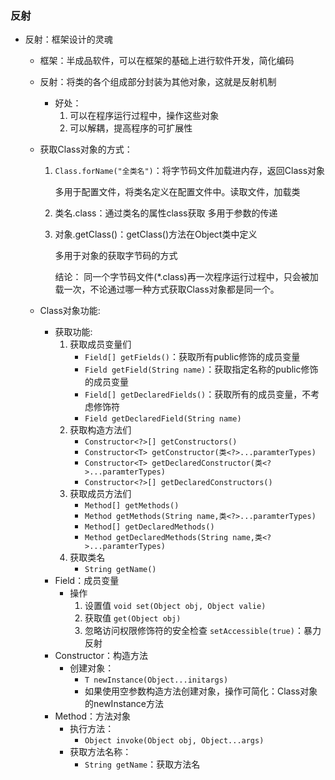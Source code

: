 ### 反射

- 反射：框架设计的灵魂

  - 框架：半成品软件，可以在框架的基础上进行软件开发，简化编码

  - 反射：将类的各个组成部分封装为其他对象，这就是反射机制

    - 好处：
      1. 可以在程序运行过程中，操作这些对象
      2. 可以解耦，提高程序的可扩展性

  - 获取Class对象的方式：

    1. `Class.forName("全类名")`：将字节码文件加载进内存，返回Class对象

       多用于配置文件，将类名定义在配置文件中。读取文件，加载类

    2. 类名.class：通过类名的属性class获取
       多用于参数的传递

    3. 对象.getClass()：getClass()方法在Object类中定义

       多用于对象的获取字节码的方式
       

       结论： 同一个字节码文件(*.class)再一次程序运行过程中，只会被加载一次，不论通过哪一种方式获取Class对象都是同一个。

    

  - Class对象功能:

    - 获取功能:
      1. 获取成员变量们
         - `Field[] getFields()`：获取所有public修饰的成员变量
         - `Field getField(String name)`：获取指定名称的public修饰的成员变量
         - `Field[] getDeclaredFields()`：获取所有的成员变量，不考虑修饰符
         - `Field getDeclaredField(String name)`
      2. 获取构造方法们
         - `Constructor<?>[] getConstructors()`
         - `Constructor<T> getConstructor(类<?>...paramterTypes)`
         - `Constructor<T> getDeclaredConstructor(类<?>...paramterTypes)`
         - `Constructor<?>[] getDeclaredConstructors()`
      3. 获取成员方法们
         - `Method[] getMethods()`
         - `Method getMethods(String name,类<?>...paramterTypes)`
         - `Method[] getDeclaredMethods()`
         - `Method getDeclaredMethods(String name,类<?>...paramterTypes)`
      4. 获取类名
         - `String getName()`
    - Field：成员变量
      - 操作
        1. 设置值
           `void set(Object obj, Object valie)`
        2. 获取值
           `get(Object obj)`
        3. 忽略访问权限修饰符的安全检查
           `setAccessible(true)`：暴力反射
    - Constructor：构造方法
      - 创建对象：
        - `T newInstance(Object...initargs)`
        - 如果使用空参数构造方法创建对象，操作可简化：Class对象的newInstance方法
    - Method：方法对象
      - 执行方法：
        - `Object invoke(Object obj, Object...args)`
      - 获取方法名称：
        - `String getName`：获取方法名